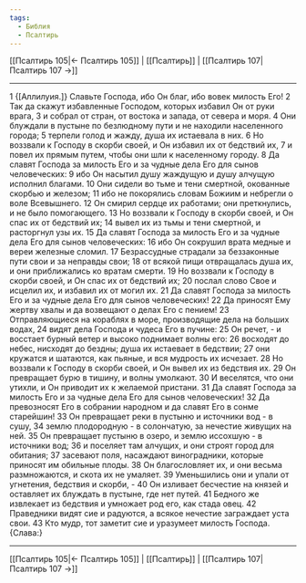 ```yaml
---
tags:
  - Библия
  - Псалтирь
---
```

[[Псалтирь 105|← Псалтирь 105]] | [[Псалтирь]] | [[Псалтирь 107|Псалтирь 107 →]]

---
1 {[Аллилуия.]} Славьте Господа, ибо Он благ, ибо вовек милость Его!
2 Так да скажут избавленные Господом, которых избавил Он от руки врага,
3 и собрал от стран, от востока и запада, от севера и моря.
4 Они блуждали в пустыне по безлюдному пути и не находили населенного города;
5 терпели голод и жажду, душа их истаевала в них.
6 Но воззвали к Господу в скорби своей, и Он избавил их от бедствий их,
7 и повел их прямым путем, чтобы они шли к населенному городу.
8 Да славят Господа за милость Его и за чудные дела Его для сынов человеческих:
9 ибо Он насытил душу жаждущую и душу алчущую исполнил благами.
10 Они сидели во тьме и тени смертной, окованные скорбью и железом;
11 ибо не покорялись словам Божиим и небрегли о воле Всевышнего.
12 Он смирил сердце их работами; они преткнулись, и не было помогающего.
13 Но воззвали к Господу в скорби своей, и Он спас их от бедствий их;
14 вывел их из тьмы и тени смертной, и расторгнул узы их.
15 Да славят Господа за милость Его и за чудные дела Его для сынов человеческих:
16 ибо Он сокрушил врата медные и вереи железные сломил.
17 Безрассудные страдали за беззаконные пути свои и за неправды свои;
18 от всякой пищи отвращалась душа их, и они приближались ко вратам смерти.
19 Но воззвали к Господу в скорби своей, и Он спас их от бедствий их;
20 послал слово Свое и исцелил их, и избавил их от могил их.
21 Да славят Господа за милость Его и за чудные дела Его для сынов человеческих!
22 Да приносят Ему жертву хвалы и да возвещают о делах Его с пением!
23 Отправляющиеся на кораблях в море, производящие дела на больших водах,
24 видят дела Господа и чудеса Его в пучине:
25 Он речет, - и восстает бурный ветер и высоко поднимает волны его:
26 восходят до небес, нисходят до бездны; душа их истаевает в бедствии;
27 они кружатся и шатаются, как пьяные, и вся мудрость их исчезает.
28 Но воззвали к Господу в скорби своей, и Он вывел их из бедствия их.
29 Он превращает бурю в тишину, и волны умолкают.
30 И веселятся, что они утихли, и Он приводит их к желаемой пристани.
31 Да славят Господа за милость Его и за чудные дела Его для сынов человеческих!
32 Да превозносят Его в собрании народном и да славят Его в сонме старейшин!
33 Он превращает реки в пустыню и источники вод - в сушу,
34 землю плодородную - в солончатую, за нечестие живущих на ней.
35 Он превращает пустыню в озеро, и землю иссохшую - в источники вод;
36 и поселяет там алчущих, и они строят город для обитания;
37 засевают поля, насаждают виноградники, которые приносят им обильные плоды.
38 Он благословляет их, и они весьма размножаются, и скота их не умаляет.
39 Уменьшились они и упали от угнетения, бедствия и скорби, -
40 Он изливает бесчестие на князей и оставляет их блуждать в пустыне, где нет путей.
41 Бедного же извлекает из бедствия и умножает род его, как стада овец.
42 Праведники видят сие и радуются, а всякое нечестие заграждает уста свои.
43 Кто мудр, тот заметит сие и уразумеет милость Господа. {Слава:}

---
[[Псалтирь 105|← Псалтирь 105]] | [[Псалтирь]] | [[Псалтирь 107|Псалтирь 107 →]]